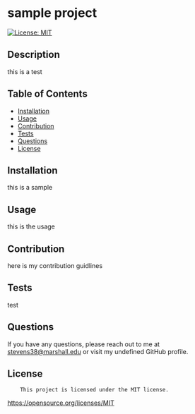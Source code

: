 # sample project
  [![License: MIT](https://img.shields.io/badge/License-MIT-yellow.svg)](https://opensource.org/licenses/MIT)
  ## Description
  this is a test
  ## Table of Contents
  - [Installation](#installation)
  - [Usage](#usage)
  - [Contribution](#contribution)
  - [Tests](#tests)
  - [Questions](#questions)
  - [License](#license)
  ## Installation
  this is a sample
  ## Usage
  this is the usage
  ## Contribution
  here is my contribution guidlines
  ## Tests
  test
  ## Questions
  If you have any questions, please reach out to me at stevens38@marshall.edu or visit my undefined GitHub profile.
  ## License 
        This project is licensed under the MIT license.
  https://opensource.org/licenses/MIT